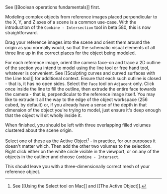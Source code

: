 See [[Boolean operations fundamentals]] first.

Modeling complex objects from reference images placed perpendicular to the X, Y, and Z axes of a scene is a common use-case.  With the introduction of the `Combine - Intersection` tool in beta 580, this is now straightforward.

Drag your reference images into the scene and orient them around the origin as you normally would, so that the schematic visual elements of all three line up in the correct places for the object being modeled.

For each reference image, orient the camera face-on and trace a 2D outline of the section you intend to model using the line tool or free hand tool, whatever is convenient.  See [[Sculpting curves and curved surfaces with the Line tool]] for additional context.  Ensure that each such outline is closed - that is, it has no open sides.  Select the `Face` tool on `Adjacent` only.  Click once inside the line to fill the outline, then extrude the entire face towards the camera - that is, perpendicular to the reference image itself.  You may like to extrude it all the way to the edge of the object workspace (256 cubed, by default) or, if you already have a sense of the depth in that dimension of the object you're trying to model, just ensure it's deep enough that the object will sit wholly inside it.

When finished, you should be left with three overlapping filled volumes clustered about the scene origin.

Select one of these as the Active Object[^1] - in practice, for our purposes it doesn't matter which.  Then add the other two volumes to the selection.  Right click either on the white circle visible in the viewport, or on any of the objects in the outliner and choose `Combine - Intersect`.

This should leave you with a three-dimensionally correct mesh of your reference object.

[^1]: See [[Using the Select tool on Mac]] and [[The Active Object]].